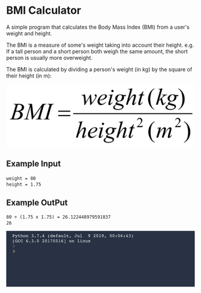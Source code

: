 
# BMI Calculator

A simple program that calculates the Body Mass Index (BMI) from a user's weight and height.

The BMI is a measure of some's weight taking into account their height. e.g. If a tall person and a short person both weigh the same amount, the short person is usually more overweight.

The BMI is calculated by dividing a person's weight (in kg) by the square of their height (in m):

![BMI_Calculator](https://github.com/Abdurahman-hassan/100DaysOfCode/blob/Day02/Day02/2.2.BMI_Calculator/2.2.bmi.png?raw=true)

## Example Input

```
weight = 80
height = 1.75
```

## Example OutPut

```
80 ÷ (1.75 x 1.75) = 26.122448979591837
26
```
![BMI_Calculator](https://github.com/Abdurahman-hassan/100DaysOfCode/blob/Day02/Day02/2.2.BMI_Calculator/2.2.bmiCalc.gif?raw=true)
